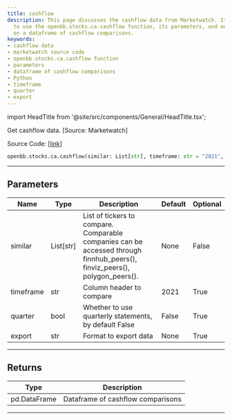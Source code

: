 ```yaml
---
title: cashflow
description: This page discusses the cashflow data from Marketwatch. It explains how
  to use the openbb.stocks.ca.cashflow function, its parameters, and outputs, emphasizing
  on a dataframe of cashflow comparisons.
keywords:
- cashflow data
- marketwatch source code
- openbb.stocks.ca.cashflow function
- parameters
- dataframe of cashflow comparisons
- Python
- timeframe
- quarter
- export
---
```


import HeadTitle from '@site/src/components/General/HeadTitle.tsx';

<HeadTitle title="stocks.ca.cashflow - Reference | OpenBB SDK Docs" />

Get cashflow data. [Source: Marketwatch]

Source Code: [[link](https://github.com/OpenBB-finance/OpenBBTerminal/tree/main/openbb_terminal/stocks/comparison_analysis/marketwatch_model.py#L140)]

```python
openbb.stocks.ca.cashflow(similar: List[str], timeframe: str = "2021", quarter: bool = False)
```

---

## Parameters

| Name | Type | Description | Default | Optional |
| ---- | ---- | ----------- | ------- | -------- |
| similar | List[str] | List of tickers to compare.<br/>Comparable companies can be accessed through<br/>finnhub_peers(), finviz_peers(), polygon_peers(). | None | False |
| timeframe | str | Column header to compare | 2021 | True |
| quarter | bool | Whether to use quarterly statements, by default False | False | True |
| export | str | Format to export data | None | True |


---

## Returns

| Type | Description |
| ---- | ----------- |
| pd.DataFrame | Dataframe of cashflow comparisons |
---
